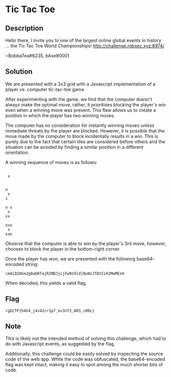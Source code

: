 # Tic Tac Toe

## Description

Hello there, I invite you to one of the largest online global events in history ... the Tic Tac Toe World Championships!
http://challenge.rgbsec.xyz:8974/


~BobbaTea#6235, bAse#0001

## Solution

We are presented with a 3x3 grid with a Javascript implementation of a player vs. computer tic-tac-toe game.

After experimenting with the game, we find that the computer doesn't always make the optimal move, rather, it prioritises blocking the player's win even when a winning move was present.
This flaw allows us to create a position in which the player has two winning moves.

The computer has no consideration for instantly winning moves unless immediate threats by the player are blocked.
However, it is possible that the move made by the computer to block incidentally results in a win.
This is purely due to the fact that certain tiles are considered before others and the situation can be avoided by finding a similar position in a different orientation.

A winning sequence of moves is as follows:

```
   
 x 
   
```

```
o  
 x 
x  
```

```
o o
 x 
xx 
```

```
oxo
 x 
xxo
```

Observe that the computer is able to win by the player's 3rd move, however, chooses to block the player in the bottom-right corner.

Once the player has won, we are presented with the following base64-encoded string:

```cmdiQ1RGe2g0aDRfajR2NDJjcjFwN19ldjNuNzJfQVIzX2MwMEx9```

When decoded, this yields a valid flag.

## Flag

```rgbCTF{h4h4_j4v42cr1p7_ev3n72_AR3_c00L}```

## Note

This is likely not the intended method of solving this challenge, which had to do with Javascript events, as suggested by the flag.

Additionally, this challenge could be easily solved by inspecting the source code of the web app.
While the code was obfuscated, the base64-encoded flag was kept intact, making it easy to spot among the much shorter bits of code.

